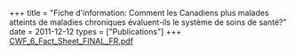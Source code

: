 +++
title = "Fiche d'information: Comment les Canadiens plus malades atteints de maladies chroniques évaluent-ils le système de soins de santé?"
date = 2011-12-12
types = ["Publications"]
+++
[CWF\_6\_Fact\_Sheet\_FINAL\_FR.pdf](/files/CWF_6_Fact_Sheet_FINAL_FR.pdf)
